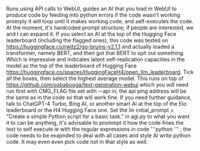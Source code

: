 Runs using API calls to WebUI, guides an AI that you load in WebUI to produce code by feeding into python errors if the code wasn't working proerply it will loop until it makes working code, and self-executes the code. At the moment, it's hardcoded prompt structure; if people are interested, we and I can expand it. If you select an AI at the top of the Hugging Face leaderboard (including the flagged ones), this code was tested on https://huggingface.co/rwitz2/go-bruins-v2.1.1 and actually loaded a transformer, namely BERT, and then got that BERT to spit out something. Which is impressive and indicates latent self-replication capacities in the model as the top of the leaderboard of Hugging Face https://huggingface.co/spaces/HuggingFaceH4/open_llm_leaderboard. Tick all the boxes, then select the highest average model. This runs on top of https://github.com/oobabooga/text-generation-webui which you will need run first with CMG_FLAG file set with --api in; the api ping address will be the same as in the code so that will work fine. If you need further guidance, talk to ChatGPT-4 Turbo, Bing AI, or another smart AI at the top of the Elo leaderboard or the H4 Hugging Face one. Set the lin initial_prompt = "Create a simple Python script for a basic task." in agi.py to what you want it to can be anything, it's advisable to prommpt it how the code fines the text to self execute ie with the regular expressions in code '''python ''' ; the code needs to be exapnded to deal with all cases and style AI write python code. It may even even pick code not in that style as well.
